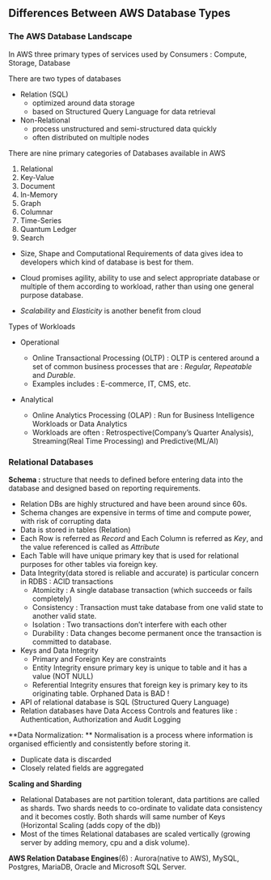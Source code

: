 ## Differences Between AWS Database Types

### The AWS Database Landscape

In AWS three primary types of services used by Consumers : Compute, Storage, Database

There are two types of databases

- Relation (SQL)
  - optimized around data storage
  - based on Structured Query Language for data retrieval
- Non-Relational
  - process unstructured and semi-structured data quickly
  - often distributed on multiple nodes

There are nine primary categories of Databases available in AWS

1. Relational 
2. Key-Value
3. Document
4. In-Memory
5. Graph
6. Columnar
7. Time-Series
8. Quantum Ledger
9. Search

- Size, Shape and Computational Requirements of data gives idea to developers which kind of database is best for them.

- Cloud promises agility, ability to use and select appropriate database or multiple of them according to workload, rather than using one general purpose database.
- *Scalability* and *Elasticity* is another benefit from cloud

Types of Workloads

- Operational
  - Online Transactional Processing (OLTP) : OLTP is centered around a set of common business processes that are : *Regular, Repeatable* and *Durable*.
  - Examples includes : E-commerce, IT, CMS, etc.

- Analytical
  - Online Analytics Processing (OLAP) : Run for Business Intelligence Workloads or Data Analytics
  - Workloads are often : Retrospective(Company’s Quarter Analysis), Streaming(Real Time Processing) and Predictive(ML/AI)

### Relational Databases

**Schema :** structure that needs to defined before entering data into the database and designed based on reporting requirements.

- Relation DBs are highly structured and have been around since 60s.
- Schema changes are expensive in terms of time and compute power, with risk of corrupting data
- Data is stored in tables (Relation)
- Each Row is referred as *Record* and Each Column is referred as *Key*, and the value referenced is called as *Attribute*
- Each Table will have unique primary key that is used for relational purposes for other tables via foreign key.
- Data Integrity(data stored is reliable and accurate) is particular concern in RDBS : ACID transactions
  - Atomicity : A single database transaction (which succeeds or fails completely)
  - Consistency : Transaction must take database from one valid state to another valid state.
  - Isolation : Two transactions don’t interfere with each other
  - Durability : Data changes become permanent once the transaction is committed to database.
- Keys and Data Integrity
  - Primary and Foreign Key are constraints
  - Entity Integrity ensure primary key is unique to table and it has a value (NOT NULL)
  - Referential Integrity ensures that foreign key is primary key to its originating table. Orphaned Data is BAD !
- API of relational database is SQL (Structured Query Language)
- Relation databases have Data Access Controls and features like : Authentication, Authorization and Audit Logging

**Data Normalization: ** Normalisation is a process where information is organised efficiently and consistently before storing it.

- Duplicate data is discarded
- Closely related fields are aggregated

**Scaling and Sharding**

- Relational Databases are not partition tolerant, data partitions are called as shards. Two shards needs to co-ordinate to validate data consistency and it becomes costly. Both shards will same number of Keys (Horizontal Scaling (adds copy of the db))
- Most of the times Relational databases are scaled vertically (growing server by adding memory, cpu and a disk volume).

**AWS Relation Database Engines**(6) : Aurora(native to AWS), MySQL, Postgres, MariaDB, Oracle and Microsoft SQL Server.